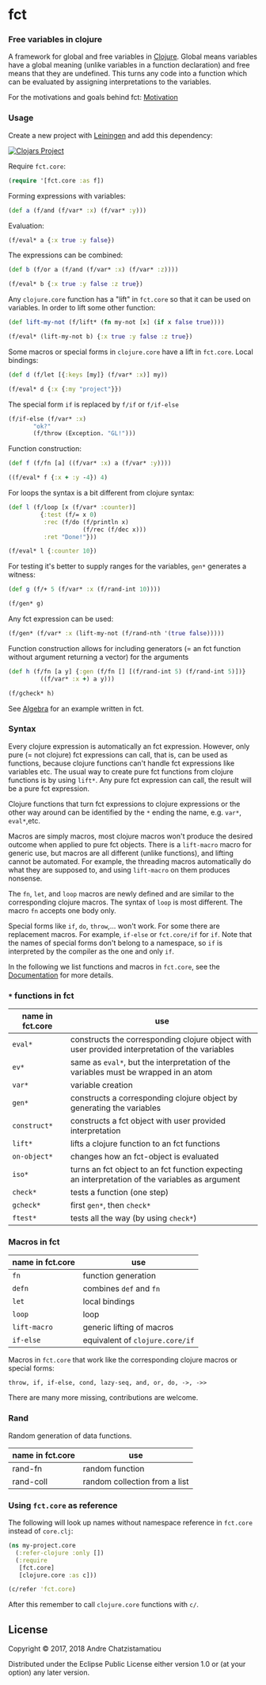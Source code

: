 # fct

### Free variables in clojure

A framework for global and free variables in [Clojure](http://clojure.org). Global means variables have a global meaning (unlike variables in a function declaration) and free means that they are undefined. This turns any code into a function which can be evaluated by assigning interpretations to the variables.

For the motivations and goals behind fct: [Motivation](http://github.com/achatz64/motivation-fct)

### Usage

Create a new project with [Leiningen](http://leiningen.org) and add this dependency:

[![Clojars Project](https://clojars.org/fct/latest-version.svg)](https://clojars.org/fct)

Require `fct.core`:
```clj
(require '[fct.core :as f])
```

Forming expressions with variables:
```clj
(def a (f/and (f/var* :x) (f/var* :y)))
```

Evaluation:
```clj
(f/eval* a {:x true :y false})
```

The expressions can be combined:
```clj
(def b (f/or a (f/and (f/var* :x) (f/var* :z))))

(f/eval* b {:x true :y false :z true})
```

Any `clojure.core` function has a "lift" in `fct.core` so that it can be used on variables. In order to lift some other function:
```clj
(def lift-my-not (f/lift* (fn my-not [x] (if x false true))))

(f/eval* (lift-my-not b) {:x true :y false :z true})
```

Some macros or special forms in `clojure.core` have a lift in `fct.core`.
Local bindings:
```clj
(def d (f/let [{:keys [my]} (f/var* :x)] my))

(f/eval* d {:x {:my "project"}})
```
The special form `if` is replaced by `f/if` or `f/if-else`
```clj
(f/if-else (f/var* :x)
	   "ok?"
	   (f/throw (Exception. "GL!")))
```
Function construction:
```clj
(def f (f/fn [a] ((f/var* :x) a (f/var* :y))))

((f/eval* f {:x + :y -4}) 4)
```
For loops the syntax is a bit different from clojure syntax:
```clj
(def l (f/loop [x (f/var* :counter)]
         {:test (f/= x 0)
          :rec (f/do (f/println x)
                     (f/rec (f/dec x)))
          :ret "Done!"}))

(f/eval* l {:counter 10})
```
For testing it's better to supply ranges for the variables, `gen*` generates a witness:
```clj
(def g (f/+ 5 (f/var* :x (f/rand-int 10))))

(f/gen* g)
```
Any fct expression can be used:
```clj
(f/gen* (f/var* :x (lift-my-not (f/rand-nth '(true false)))))
```
Function construction allows for including generators (= an fct function without argument returning a vector) for the arguments
```clj
(def h (f/fn [a y] {:gen (f/fn [] [(f/rand-int 5) (f/rand-int 5)])}
         ((f/var* :x +) a y)))

(f/gcheck* h)
```

See [Algebra](https://github.com/achatz64/example-fct-algebra) for an example written in fct.

### Syntax

Every clojure expression is automatically an fct expression. However, only pure (= not clojure) fct expressions can call, that is, can be used as functions, because clojure functions can't handle fct expressions like variables etc. The usual way to create pure fct functions from clojure functions is by using `lift*`. Any pure fct expression can call, the result will be a pure fct expression.  

Clojure functions that turn fct expressions to clojure expressions or the other way around can be identified by the `*` ending the name, e.g. `var*`, `eval*`,etc.

Macros are simply macros, most clojure macros won't produce the desired outcome when applied to pure fct objects. There is a `lift-macro` macro for generic use, but macros are all different (unlike functions), and lifting cannot be automated. For example, the threading macros automatically do what they are supposed to, and using `lift-macro` on them produces nonsense.

The `fn`, `let`, and `loop` macros are newly defined and are similar to the corresponding clojure macros. The syntax of `loop` is most different. The macro `fn` accepts one body only.

Special forms like `if`, `do`, `throw`,... won't work. For some there are replacement macros. For example, `if-else` or `fct.core/if` for `if`. Note that the names of special forms don't belong to a namespace, so `if` is interpreted by the compiler as the one and only `if`.  

In the following we list functions and macros in `fct.core`, see the [Documentation](https://github.com/achatz64/fct/blob/master/doc/documentation.md) for more details.

### `*` functions in fct
name in fct.core | use
-----|------
 `eval*` | constructs the corresponding clojure object with user provided interpretation of the variables
 `ev*` | same as `eval*`, but the interpretation of the variables must be wrapped in an atom
 `var*` | variable creation
 `gen*` | constructs a corresponding clojure object by generating the variables
 `construct*` | constructs a fct object with user provided interpretation
 `lift*` | lifts a clojure function to an fct functions
 `on-object*` | changes how an fct-object is evaluated 
 `iso*` | turns an fct object to an fct function expecting an interpretation of the variables as argument
 `check*` | tests a function (one step)
 `gcheck*` | first `gen*`, then `check*`
 `ftest*` | tests all the way (by using `check*`)


### Macros in fct
name in fct.core| use
----------------| --------
`fn`  | function generation
`defn` | combines `def` and `fn`
`let` | local bindings
`loop` | loop
`lift-macro` | generic lifting of macros  
`if-else` | equivalent of `clojure.core/if`

Macros in `fct.core` that work like the corresponding clojure macros or special forms:
```
throw, if, if-else, cond, lazy-seq, and, or, do, ->, ->>
```
There are many more missing, contributions are welcome.

### Rand
Random generation of data functions.

name in fct.core | use
-----------------|-------
rand-fn  | random function
rand-coll | random collection from a list

### Using `fct.core` as reference
The following will look up names without namespace reference in `fct.core` instead of `core.clj`:
```clj
(ns my-project.core
  (:refer-clojure :only [])
  (:require
   [fct.core]
   [clojure.core :as c]))

(c/refer 'fct.core)
```
After this remember to call `clojure.core` functions with `c/`.

## License

Copyright © 2017, 2018 Andre Chatzistamatiou

Distributed under the Eclipse Public License either version 1.0 or (at
your option) any later version.

